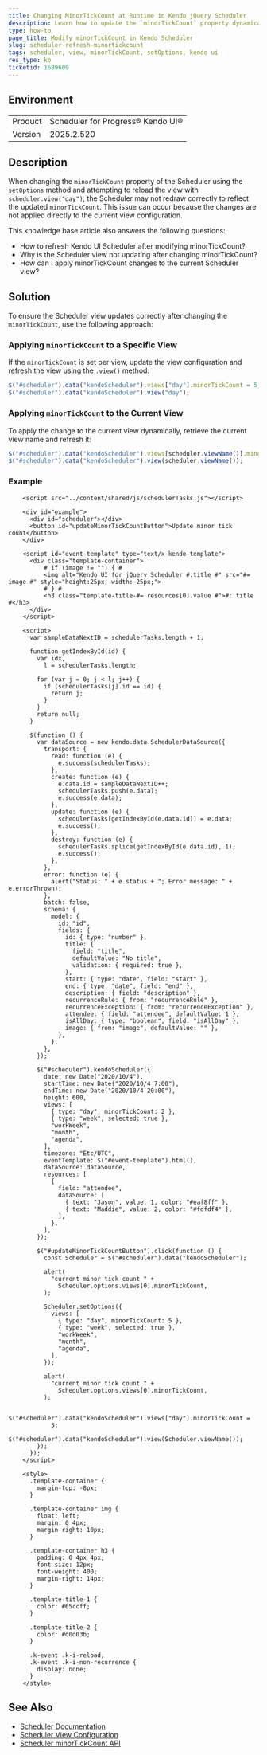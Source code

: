 ```yaml
---
title: Changing MinorTickCount at Runtime in Kendo jQuery Scheduler 
description: Learn how to update the `minorTickCount` property dynamically using the `.view()` method in Scheduler.
type: how-to
page_title: Modify minorTickCount in Kendo Scheduler
slug: scheduler-refresh-minortickcount
tags: scheduler, view, minorTickCount, setOptions, kendo ui
res_type: kb
ticketid: 1689609
---
```


## Environment
<table>
<tbody>
<tr>
<td>Product</td>
<td>
Scheduler for Progress® Kendo UI®
</td>
</tr>
<tr>
<td>Version</td>
<td>2025.2.520</td>
</tr>
</tbody>
</table>

## Description

When changing the `minorTickCount` property of the Scheduler using the `setOptions` method and attempting to reload the view with `scheduler.view("day")`, the Scheduler may not redraw correctly to reflect the updated `minorTickCount`. This issue can occur because the changes are not applied directly to the current view configuration.

This knowledge base article also answers the following questions:
- How to refresh Kendo UI Scheduler after modifying minorTickCount?
- Why is the Scheduler view not updating after changing minorTickCount?
- How can I apply minorTickCount changes to the current Scheduler view?

## Solution

To ensure the Scheduler view updates correctly after changing the `minorTickCount`, use the following approach:

### Applying `minorTickCount` to a Specific View

If the `minorTickCount` is set per view, update the view configuration and refresh the view using the `.view()` method:

```javascript
$("#scheduler").data("kendoScheduler").views["day"].minorTickCount = 5;
$("#scheduler").data("kendoScheduler").view("day");
```

### Applying `minorTickCount` to the Current View

To apply the change to the current view dynamically, retrieve the current view name and refresh it:

```javascript
$("#scheduler").data("kendoScheduler").views[scheduler.viewName()].minorTickCount = 5;
$("#scheduler").data("kendoScheduler").view(scheduler.viewName());
```

### Example

```dojo
    <script src="../content/shared/js/schedulerTasks.js"></script>

    <div id="example">
      <div id="scheduler"></div>
      <button id="updateMinorTickCountButton">Update minor tick count</button>
    </div>

    <script id="event-template" type="text/x-kendo-template">
      <div class="template-container">
          # if (image != "") { #
          <img alt="Kendo UI for jQuery Scheduler #:title #" src="#= image #" style="height:25px; width: 25px;">
          # } #
          <h3 class="template-title-#= resources[0].value #">#: title #</h3>
      </div>
    </script>

    <script>
      var sampleDataNextID = schedulerTasks.length + 1;

      function getIndexById(id) {
        var idx,
          l = schedulerTasks.length;

        for (var j = 0; j < l; j++) {
          if (schedulerTasks[j].id == id) {
            return j;
          }
        }
        return null;
      }

      $(function () {
        var dataSource = new kendo.data.SchedulerDataSource({
          transport: {
            read: function (e) {
              e.success(schedulerTasks);
            },
            create: function (e) {
              e.data.id = sampleDataNextID++;
              schedulerTasks.push(e.data);
              e.success(e.data);
            },
            update: function (e) {
              schedulerTasks[getIndexById(e.data.id)] = e.data;
              e.success();
            },
            destroy: function (e) {
              schedulerTasks.splice(getIndexById(e.data.id), 1);
              e.success();
            },
          },
          error: function (e) {
            alert("Status: " + e.status + "; Error message: " + e.errorThrown);
          },
          batch: false,
          schema: {
            model: {
              id: "id",
              fields: {
                id: { type: "number" },
                title: {
                  field: "title",
                  defaultValue: "No title",
                  validation: { required: true },
                },
                start: { type: "date", field: "start" },
                end: { type: "date", field: "end" },
                description: { field: "description" },
                recurrenceRule: { from: "recurrenceRule" },
                recurrenceException: { from: "recurrenceException" },
                attendee: { field: "attendee", defaultValue: 1 },
                isAllDay: { type: "boolean", field: "isAllDay" },
                image: { from: "image", defaultValue: "" },
              },
            },
          },
        });

        $("#scheduler").kendoScheduler({
          date: new Date("2020/10/4"),
          startTime: new Date("2020/10/4 7:00"),
          endTime: new Date("2020/10/4 20:00"),
          height: 600,
          views: [
            { type: "day", minorTickCount: 2 },
            { type: "week", selected: true },
            "workWeek",
            "month",
            "agenda",
          ],
          timezone: "Etc/UTC",
          eventTemplate: $("#event-template").html(),
          dataSource: dataSource,
          resources: [
            {
              field: "attendee",
              dataSource: [
                { text: "Jason", value: 1, color: "#eaf8ff" },
                { text: "Maddie", value: 2, color: "#fdfdf4" },
              ],
            },
          ],
        });

        $("#updateMinorTickCountButton").click(function () {
          const Scheduler = $("#scheduler").data("kendoScheduler");

          alert(
            "current minor tick count " +
              Scheduler.options.views[0].minorTickCount,
          );

          Scheduler.setOptions({
            views: [
              { type: "day", minorTickCount: 5 },
              { type: "week", selected: true },
              "workWeek",
              "month",
              "agenda",
            ],
          });

          alert(
            "current minor tick count " +
              Scheduler.options.views[0].minorTickCount,
          );

          $("#scheduler").data("kendoScheduler").views["day"].minorTickCount =
            5;
          $("#scheduler").data("kendoScheduler").view(Scheduler.viewName());
        });
      });
    </script>

    <style>
      .template-container {
        margin-top: -8px;
      }

      .template-container img {
        float: left;
        margin: 0 4px;
        margin-right: 10px;
      }

      .template-container h3 {
        padding: 0 4px 4px;
        font-size: 12px;
        font-weight: 400;
        margin-right: 14px;
      }

      .template-title-1 {
        color: #65ccff;
      }

      .template-title-2 {
        color: #d0d03b;
      }

      .k-event .k-i-reload,
      .k-event .k-i-non-recurrence {
        display: none;
      }
    </style>
```

## See Also

- [Scheduler Documentation](https://docs.telerik.com/kendo-ui/api/javascript/ui/scheduler)
- [Scheduler View Configuration](https://docs.telerik.com/kendo-ui/api/javascript/ui/scheduler/configuration/views)
- [Scheduler minorTickCount API](https://docs.telerik.com/kendo-ui/api/javascript/ui/scheduler#configuration-views.minorTickCount)
